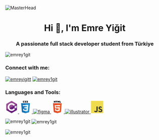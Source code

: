 ![MasterHead](https://www.optimalvirtualemployee.com/wp-content/uploads/2022/12/Web-Developer-skill-1200x682.jpg)
<h1 align="center">Hi 👋, I'm Emre Yiğit</h1>
<h3 align="center">A passionate full stack developer student from Türkiye</h3>

<p align="left"> <img src="https://komarev.com/ghpvc/?username=emrey1git&label=Profile%20views&color=0e75b6&style=flat" alt="emrey1git" /> </p>

<h3 align="left">Connect with me:</h3>
<p align="left">
<a href="https://linkedin.com/in/emreyigitt" target="blank"><img align="center" src="https://raw.githubusercontent.com/rahuldkjain/github-profile-readme-generator/master/src/images/icons/Social/linked-in-alt.svg" alt="emreyigitt" height="30" width="40" /></a>
<a href="https://instagram.com/emrey1git" target="blank"><img align="center" src="https://raw.githubusercontent.com/rahuldkjain/github-profile-readme-generator/master/src/images/icons/Social/instagram.svg" alt="emrey1git" height="30" width="40" /></a>
</p>

<h3 align="left">Languages and Tools:</h3>
<p align="left"> <a href="https://www.w3schools.com/cs/" target="_blank" rel="noreferrer"> <img src="https://raw.githubusercontent.com/devicons/devicon/master/icons/csharp/csharp-original.svg" alt="csharp" width="40" height="40"/> </a> <a href="https://www.w3schools.com/css/" target="_blank" rel="noreferrer"> <img src="https://raw.githubusercontent.com/devicons/devicon/master/icons/css3/css3-original-wordmark.svg" alt="css3" width="40" height="40"/> </a> <a href="https://www.figma.com/" target="_blank" rel="noreferrer"> <img src="https://www.vectorlogo.zone/logos/figma/figma-icon.svg" alt="figma" width="40" height="40"/> </a> <a href="https://www.w3.org/html/" target="_blank" rel="noreferrer"> <img src="https://raw.githubusercontent.com/devicons/devicon/master/icons/html5/html5-original-wordmark.svg" alt="html5" width="40" height="40"/> </a> <a href="https://www.adobe.com/in/products/illustrator.html" target="_blank" rel="noreferrer"> <img src="https://www.vectorlogo.zone/logos/adobe_illustrator/adobe_illustrator-icon.svg" alt="illustrator" width="40" height="40"/> </a> <a href="https://developer.mozilla.org/en-US/docs/Web/JavaScript" target="_blank" rel="noreferrer"> <img src="https://raw.githubusercontent.com/devicons/devicon/master/icons/javascript/javascript-original.svg" alt="javascript" width="40" height="40"/> </a> </p>

<p><img align="left" src="https://github-readme-stats.vercel.app/api/top-langs?username=emrey1git&show_icons=true&locale=en&layout=compact" alt="emrey1git" /></p>

<p>&nbsp;<img align="center" src="https://github-readme-stats.vercel.app/api?username=emrey1git&show_icons=true&locale=en" alt="emrey1git" /></p>

<p><img align="center" src="https://github-readme-streak-stats.herokuapp.com/?user=emrey1git&" alt="emrey1git" /></p>
